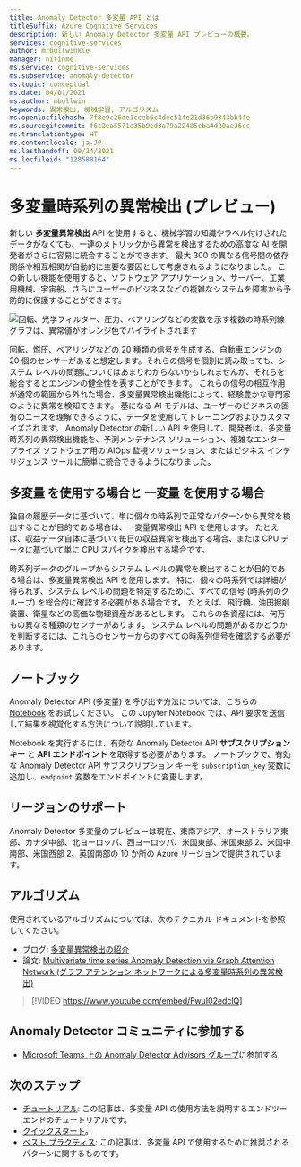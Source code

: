 ```yaml
---
title: Anomaly Detector 多変量 API とは
titleSuffix: Azure Cognitive Services
description: 新しい Anomaly Detector 多変量 API プレビューの概要。
services: cognitive-services
author: mrbullwinkle
manager: nitinme
ms.service: cognitive-services
ms.subservice: anomaly-detector
ms.topic: conceptual
ms.date: 04/01/2021
ms.author: mbullwin
keywords: 異常検出, 機械学習, アルゴリズム
ms.openlocfilehash: 7f8e9c26de1cceb6c4dec514e21d36b9843bb44e
ms.sourcegitcommit: f6e2ea5571e35b9ed3a79a22485eba4d20ae36cc
ms.translationtype: HT
ms.contentlocale: ja-JP
ms.lasthandoff: 09/24/2021
ms.locfileid: "128588164"
---
```

# <a name="multivariate-time-series-anomaly-detection-preview"></a>多変量時系列の異常検出 (プレビュー)

新しい **多変量異常検出** API を使用すると、機械学習の知識やラベル付けされたデータがなくても、一連のメトリックから異常を検出するための高度な AI を開発者がさらに容易に統合することができます。 最大 300 の異なる信号間の依存関係や相互相関が自動的に主要な要因として考慮されるようになりました。 この新しい機能を使用すると、ソフトウェア アプリケーション、サーバー、工業用機械、宇宙船、さらにユーザーのビジネスなどの複雑なシステムを障害から予防的に保護することができます。

![回転、光学フィルター、圧力、ベアリングなどの変数を示す複数の時系列線グラフは、異常値がオレンジ色でハイライトされます](./media/multivariate-graph.png)

回転、燃圧、ベアリングなどの 20 種類の信号を生成する、自動車エンジンの 20 個のセンサーがあると想定します。それらの信号を個別に読み取っても、システム レベルの問題についてはあまりわからないかもしれませんが、それらを総合するとエンジンの健全性を表すことができます。 これらの信号の相互作用が通常の範囲から外れた場合、多変量異常検出機能によって、経験豊かな専門家のように異常を検知できます。 基になる AI モデルは、ユーザーのビジネスの固有のニーズを理解できるように、データを使用してトレーニングおよびカスタマイズされます。 Anomaly Detector の新しい API を使用して、開発者は、多変量時系列の異常検出機能を、予測メンテナンス ソリューション、複雑なエンタープライズ ソフトウェア用の AIOps 監視ソリューション、またはビジネス インテリジェンス ツールに簡単に統合できるようになりました。

## <a name="when-to-use-multivariate-versus-univariate"></a>**多変量** を使用する場合と **一変量** を使用する場合

独自の履歴データに基づいて、単に個々の時系列で正常なパターンから異常を検出することが目的である場合は、一変量異常検出 API を使用します。 たとえば、収益データ自体に基づいて毎日の収益異常を検出する場合、または CPU データに基づいて単に CPU スパイクを検出する場合です。

時系列データのグループからシステム レベルの異常を検出することが目的である場合は、多変量異常検出 API を使用します。 特に、個々の時系列では詳細が得られず、システム レベルの問題を特定するために、すべての信号 (時系列のグループ) を総合的に確認する必要がある場合です。 たとえば、飛行機、油田掘削装置、衛星などの高価な物理資産があるとします。 これらの各資産には、何万もの異なる種類のセンサーがあります。 システム レベルの問題があるかどうかを判断するには、これらのセンサーからのすべての時系列信号を確認する必要があります。

## <a name="notebook"></a>ノートブック

Anomaly Detector API (多変量) を呼び出す方法については、こちらの [Notebook](https://github.com/Azure-Samples/AnomalyDetector/blob/master/ipython-notebook/API%20Sample/Multivariate%20API%20Demo%20Notebook.ipynb) をお試しください。 この Jupyter Notebook では、API 要求を送信して結果を視覚化する方法について説明しています。

Notebook を実行するには、有効な Anomaly Detector API **サブスクリプション キー** と **API エンドポイント** を取得する必要があります。 ノートブックで、有効な Anomaly Detector API サブスクリプション キーを `subscription_key` 変数に追加し、`endpoint` 変数をエンドポイントに変更します。

## <a name="region-support"></a>リージョンのサポート

Anomaly Detector 多変量のプレビューは現在、東南アジア、オーストラリア東部、カナダ中部、北ヨーロッパ、西ヨーロッパ、米国東部、米国東部 2、米国中南部、米国西部 2、英国南部の 10 か所の Azure リージョンで提供されています。

## <a name="algorithms"></a>アルゴリズム

使用されているアルゴリズムについては、次のテクニカル ドキュメントを参照してください。

* ブログ: [多変量異常検出の紹介](https://techcommunity.microsoft.com/t5/azure-ai/introducing-multivariate-anomaly-detection/ba-p/2260679)
* 論文: [Multivariate time series Anomaly Detection via Graph Attention Network (グラフ アテンション ネットワークによる多変量時系列の異常検出)](https://arxiv.org/abs/2009.02040)


> [!VIDEO https://www.youtube.com/embed/FwuI02edclQ]


## <a name="join-the-anomaly-detector-community"></a>Anomaly Detector コミュニティに参加する

- [Microsoft Teams 上の Anomaly Detector Advisors グループ](https://aka.ms/AdAdvisorsJoin)に参加する

## <a name="next-steps"></a>次のステップ

- [チュートリアル](./tutorials/learn-multivariate-anomaly-detection.md): この記事は、多変量 API の使用方法を説明するエンドツーエンドのチュートリアルです。
- [クイックスタート](./quickstarts/client-libraries-multivariate.md)。
- [ベスト プラクティス](./concepts/best-practices-multivariate.md): この記事は、多変量 API で使用するために推奨されるパターンに関するものです。
